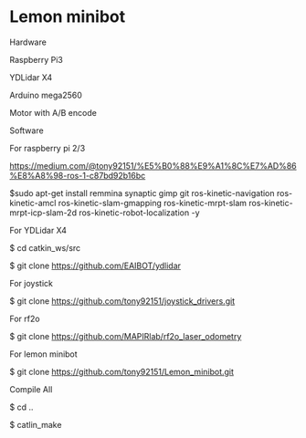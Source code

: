 # Lemon minibot


Hardware

Raspberry Pi3

YDLidar X4

Arduino mega2560

Motor with A/B encode

Software

For raspberry pi 2/3

https://medium.com/@tony92151/%E5%B0%88%E9%A1%8C%E7%AD%86%E8%A8%98-ros-1-c87bd92b16bc

$sudo apt-get install remmina synaptic gimp git ros-kinetic-navigation ros-kinetic-amcl ros-kinetic-slam-gmapping ros-kinetic-mrpt-slam ros-kinetic-mrpt-icp-slam-2d ros-kinetic-robot-localization -y

For YDLidar X4

$ cd catkin_ws/src

$ git clone https://github.com/EAIBOT/ydlidar


For joystick

$ git clone https://github.com/tony92151/joystick_drivers.git

For rf2o

$ git clone https://github.com/MAPIRlab/rf2o_laser_odometry

For lemon minibot

$ git clone https://github.com/tony92151/Lemon_minibot.git

Compile All

$ cd ..

$ catlin_make
